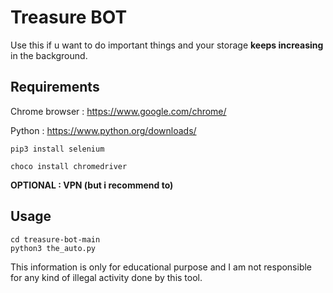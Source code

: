 # Treasure BOT
Use this if u want to do important things and your storage **keeps increasing** in the background.

## Requirements

Chrome browser : https://www.google.com/chrome/

Python : https://www.python.org/downloads/

```
pip3 install selenium
```
```
choco install chromedriver
```
**OPTIONAL : VPN (but i recommend to)**

## Usage

```
cd treasure-bot-main
python3 the_auto.py
```
This information is only for educational purpose and I am not responsible for any kind of illegal activity done by this tool.
